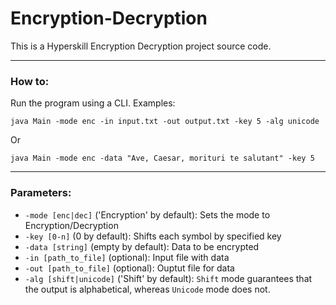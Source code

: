 # Encryption-Decryption
This is a Hyperskill Encryption Decryption project source code.
<hr/>

### How to:
Run the program using a CLI. Examples:

```java Main -mode enc -in input.txt -out output.txt -key 5 -alg unicode```

Or

```java Main -mode enc -data "Ave, Caesar, morituri te salutant" -key 5```
<hr/>

### Parameters:
- `-mode [enc|dec]` ('Encryption' by default): Sets the mode to Encryption/Decryption
- `-key [0-n]` (0 by default): Shifts each symbol by specified key
- `-data [string]` (empty by default): Data to be encrypted
- `-in [path_to_file]` (optional): Input file with data
- `-out [path_to_file]` (optional): Ouptut file for data
- `-alg [shift|unicode]` ('Shift' by default): ```Shift``` mode guarantees that the output is alphabetical, whereas ```Unicode``` mode does not.
